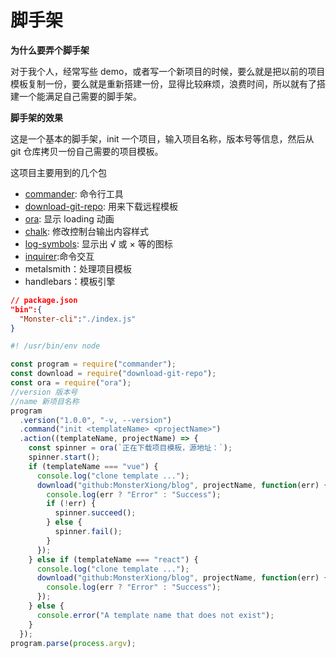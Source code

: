 # 脚手架

**为什么要弄个脚手架**

对于我个人，经常写些 demo，或者写一个新项目的时候，要么就是把以前的项目模板复制一份，要么就是重新搭建一份，显得比较麻烦，浪费时间，所以就有了搭建一个能满足自己需要的脚手架。

**脚手架的效果**

这是一个基本的脚手架，init 一个项目，输入项目名称，版本号等信息，然后从 git 仓库拷贝一份自己需要的项目模板。

这项目主要用到的几个包

- [commander](./Commander.md): 命令行工具
- [download-git-repo](./DownloadGitRepo.md): 用来下载远程模板
- [ora](./Ora.md): 显示 loading 动画
- [chalk](./Chalk.md): 修改控制台输出内容样式
- [log-symbols](./LogSymbols.md): 显示出 √ 或 × 等的图标
- [inquirer](./Inquirer.md):命令交互
- metalsmith：处理项目模板
- handlebars：模板引擎

```json
// package.json
"bin":{
  "Monster-cli":"./index.js"
}
```

```js
#! /usr/bin/env node

const program = require("commander");
const download = require("download-git-repo");
const ora = require("ora");
//version 版本号
//name 新项目名称
program
  .version("1.0.0", "-v, --version")
  .command("init <templateName> <projectName>")
  .action((templateName, projectName) => {
    const spinner = ora(`正在下载项目模板，源地址：`);
    spinner.start();
    if (templateName === "vue") {
      console.log("clone template ...");
      download("github:MonsterXiong/blog", projectName, function(err) {
        console.log(err ? "Error" : "Success");
        if (!err) {
          spinner.succeed();
        } else {
          spinner.fail();
        }
      });
    } else if (templateName === "react") {
      console.log("clone template ...");
      download("github:MonsterXiong/blog", projectName, function(err) {
        console.log(err ? "Error" : "Success");
      });
    } else {
      console.error("A template name that does not exist");
    }
  });
program.parse(process.argv);
```

